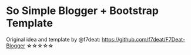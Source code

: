 # So Simple Blogger + Bootstrap Template

Original idea and template by @f7deat: https://github.com/f7deat/F7Deat-Blogger ☆☆☆☆☆
